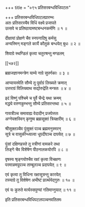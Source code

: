+++
title = "०९५ प्रतिसरबन्धविधिपटलः"

+++
प्रतिसरबन्धविधिपटलप्रारम्भः  
अतः प्रतिसरस्यैव विधिं वक्ष्ये प्रजापते  
उत्सवे च प्रतिष्ठायामष्टबन्धनकर्मणि ॥ १ ॥


दीक्षायां प्रोक्षणे चैव स्नपनादिषु कर्मसु  
अन्यस्मिन् मङ्गले कार्ये कौतुकं बन्धयेत् बुधः ॥ २ ॥


शिवाग्रे स्थण्डिलं कृत्वा चतुरश्रन्तु मण्डलम्  

[[५७२]]  

ब्रह्मजज्ञानमन्त्रेण याम्ये नाग्रे सुपर्णकाः ॥ ३ ॥


आप्यायस्वेति सौम्ये तु पूर्वाग्रं लिख्यते क्रमात्  
उत्तराग्रं विलिख्याथ सद्योरुद्रेति मन्त्रतः ॥ ४ ॥


इदं विष्णुं पश्चिमे च पूर्वे चैन्द्रे यथा क्रमम्  
मद्ध्ये वरुणकुम्भन्तु सौम्ये प्रतिसरन्तथा ॥ ५ ॥


गायत्रीञ्च समावाह्य वेदादीन् प्रजपेत्ततः  
अग्नेयशस्विन् कृणुष्व ब्रह्मसूक्तं त्रियक्षरीम् ॥ ६ ॥


श्रीसूक्तञ्चैव पुंसूक्तं पञ्च ब्रह्ममनुस्मरन्  
सूत्रे च वासुकीन्ध्यात्वा धूपदीपञ्च दापयेत् ॥ ७ ॥


पुंसां दक्षिणहस्ते तु स्त्रीणां वामकरे तथा  
लिङ्गे चैव विशेषेण पीठनालकयोरपि ॥ ८ ॥


वृषस्य श्रृङ्गयोश्चैव रक्षां कृत्वा विचक्षणः  
परमान्नमपूपञ्च ताम्बूलञ्च प्रदापयेत् ॥ ९ ॥


एवं कृत्वा तु विधिना रक्षासूत्रन्तु कारयेत्  
तस्याग्रे तु विशेषेण अभीष्टं प्रार्त्थयेद्गुरुः ॥ १० ॥


एवं यः कुरुते मर्त्यस्सपुण्यां गतिमाप्नुयात् ॥ ११ ॥


इति प्रतिसरबन्धविधिपटलपञ्चनवतितमः  

